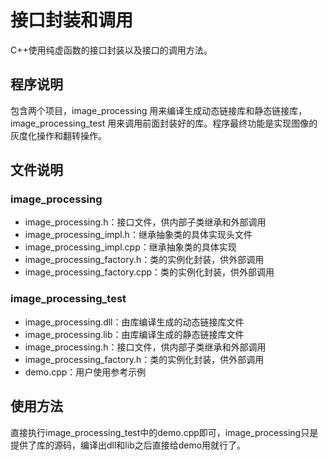 # 接口封装和调用
C++使用纯虚函数的接口封装以及接口的调用方法。
## 程序说明
包含两个项目，image_processing 用来编译生成动态链接库和静态链接库，image_processing_test 用来调用前面封装好的库。程序最终功能是实现图像的灰度化操作和翻转操作。
## 文件说明
### image_processing
- image_processing.h：接口文件，供内部子类继承和外部调用
- image_processing_impl.h：继承抽象类的具体实现头文件
- image_processing_impl.cpp：继承抽象类的具体实现
- image_processing_factory.h：类的实例化封装，供外部调用
- image_processing_factory.cpp：类的实例化封装，供外部调用
### image_processing_test
- image_processing.dll：由库编译生成的动态链接库文件
- image_processing.lib：由库编译生成的静态链接库文件
- image_processing.h：接口文件，供内部子类继承和外部调用
- image_processing_factory.h：类的实例化封装，供外部调用
- demo.cpp：用户使用参考示例
## 使用方法
直接执行image_processing_test中的demo.cpp即可，image_processing只是提供了库的源码，编译出dll和lib之后直接给demo用就行了。

